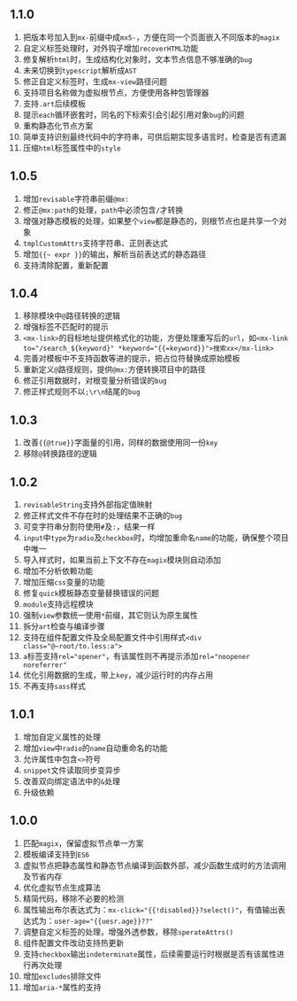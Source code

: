 ## 1.1.0
1. 把版本号加入到`mx-`前缀中成`mx5-`，方便在同一个页面嵌入不同版本的`magix`
2. 自定义标签处理时，对外钩子增加`recoverHTML`功能
3. 修复解析`html`时，生成结构化对象时，文本节点信息不够准确的`bug`
4. 未来切换到`typescript`解析成`AST`
5. 修正自定义标签时，生成`mx-view`路径问题
6. 支持项目名称做为虚拟根节点，方便使用各种包管理器
7. 支持`.art`后续模板
8. 提示`each`循环嵌套时，同名的下标索引会引起引用对象`bug`的问题
9. 重构静态化节点方案
10. 简单支持识别最终代码中的字符串，可供后期实现多语言时，检查是否有遗漏
11. 压缩`html`标签属性中的`style`

## 1.0.5
1. 增加`revisable`字符串前缀`@mx:`
2. 修正`@mx:path`的处理，`path`中必须包含`/`才转换
3. 增强对静态模板的处理，如果整个`view`都是静态的，则根节点也是共享一个对象
4. `tmplCustomAttrs`支持字符串、正则表达式
5. 增加`{{~ expr }}`的输出，解析当前表达式的静态路径
6. 支持清除配置，重新配置

## 1.0.4
1. 移除模块中`@`路径转换的逻辑
2. 增强标签不匹配时的提示
3. `<mx-link>`的目标地址提供格式化的功能，方便处理重写后的`url`，如`<mx-link to="/search_${keyword}" *keyword="{{=keyword}}">搜索xx</mx-link>`
4. 完善对模板中不支持函数等进的提示，把占位符替换成原始模板
5. 重新定义`@`路径规则，提供`@mx:`方便转换项目中的路径
6. 修正引用数据时，对根变量分析错误的`bug`
7. 修正样式规则不以`;\r\n`结尾的`bug`

## 1.0.3
1. 改善`{{@true}}`字面量的引用，同样的数据使用同一份`key`
2. 移除`@`转换路径的逻辑

## 1.0.2
1. `revisableString`支持外部指定值映射
2. 修正样式文件不存在时的处理结果不正确的`bug`
3. 可变字符串分割符使用`#`及`:`，结果一样
4. `input`中`type`为`radio`及`checkbox`时，均增加重命名`name`的功能，确保整个项目中唯一
5. 导入样式时，如果当前上下文不存在`magix`模块则自动添加
6. 增加不分析依赖功能
7. 增加压缩`css`变量的功能
8. 修复`quick`模板静态变量替换错误的问题
9. `module`支持远程模块
10. 强制`view`参数统一使用`*`前缀，其它则认为原生属性
11. 拆分`art`检查与编译步骤
12. 支持在组件配置文件及全局配置文件中引用样式`<div class="@~root/to.less:a">`
13. `a`标签支持`rel="opener"`，有该属性则不再提示添加`rel="noopener noreferrer"`
14. 优化引用数据的生成，带上`key`，减少运行时的内存占用
15. 不再支持`sass`样式

## 1.0.1
1. 增加自定义属性的处理
2. 增加`view`中`radio`的`name`自动重命名的功能
3. 允许属性中包含`<>`符号
4. `snippet`文件读取同步变异步
5. 改善双向绑定语法中的`&`处理
6. 升级依赖

## 1.0.0
1. 匹配`magix`，保留虚拟节点单一方案
2. 模板编译支持到`ES6`
3. 虚拟节点把静态属性和静态节点编译到函数外部，减少函数生成时的方法调用及节省内存
4. 优化虚拟节点生成算法
5. 精简代码，移除不必要的检测
6. 属性输出布尔表达式为：`mx-click="{{!disabled}}?select()"`，有值输出表达式为：`user-age="{{uesr.age}}??"`
7. 调整自定义标签的处理，增强外透参数，移除`sperateAttrs()`
8. 组件配置文件改动支持热更新
9. 支持`checkbox`输出`indeterminate`属性，后续需要运行时根据是否有该属性进行再次处理
10. 增加`excludes`排除文件
11. 增加`aria-*`属性的支持
